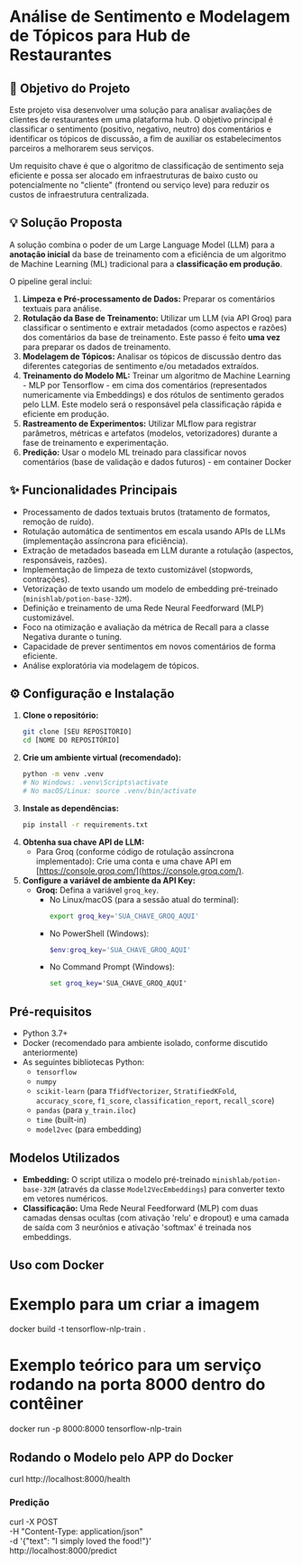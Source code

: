 # Análise de Sentimento e Modelagem de Tópicos para Hub de Restaurantes

## 🎯 Objetivo do Projeto

Este projeto visa desenvolver uma solução para analisar avaliações de clientes de restaurantes em uma plataforma hub. O objetivo principal é classificar o sentimento (positivo, negativo, neutro) dos comentários e identificar os tópicos de discussão, a fim de auxiliar os estabelecimentos parceiros a melhorarem seus serviços.

Um requisito chave é que o algoritmo de classificação de sentimento seja eficiente e possa ser alocado em infraestruturas de baixo custo ou potencialmente no "cliente" (frontend ou serviço leve) para reduzir os custos de infraestrutura centralizada.

## 💡 Solução Proposta

A solução combina o poder de um Large Language Model (LLM) para a **anotação inicial** da base de treinamento com a eficiência de um algoritmo de Machine Learning (ML) tradicional para a **classificação em produção**.

O pipeline geral inclui:

1.  **Limpeza e Pré-processamento de Dados:** Preparar os comentários textuais para análise.
2.  **Rotulação da Base de Treinamento:** Utilizar um LLM (via API Groq) para classificar o sentimento e extrair metadados (como aspectos e razões) dos comentários da base de treinamento. Este passo é feito **uma vez** para preparar os dados de treinamento.
3.  **Modelagem de Tópicos:** Analisar os tópicos de discussão dentro das diferentes categorias de sentimento e/ou metadados extraídos.
4.  **Treinamento do Modelo ML:** Treinar um algoritmo de Machine Learning - MLP por Tensorflow -  em cima dos comentários (representados numericamente via Embeddings) e dos rótulos de sentimento gerados pelo LLM. Este modelo será o responsável pela classificação rápida e eficiente em produção.
5.  **Rastreamento de Experimentos:** Utilizar MLflow para registrar parâmetros, métricas e artefatos (modelos, vetorizadores) durante a fase de treinamento e experimentação.
6.  **Predição:** Usar o modelo ML treinado para classificar novos comentários (base de validação e dados futuros) - em container Docker

## ✨ Funcionalidades Principais

* Processamento de dados textuais brutos (tratamento de formatos, remoção de ruído).
* Rotulação automática de sentimentos em escala usando APIs de LLMs (implementação assíncrona para eficiência).
* Extração de metadados baseada em LLM durante a rotulação (aspectos, responsáveis, razões).
* Implementação de limpeza de texto customizável (stopwords, contrações).
* Vetorização de texto usando um modelo de embedding pré-treinado (`minishlab/potion-base-32M`).
* Definição e treinamento de uma Rede Neural Feedforward (MLP) customizável.
* Foco na otimização e avaliação da métrica de Recall para a classe Negativa durante o tuning.
* Capacidade de prever sentimentos em novos comentários de forma eficiente.
* Análise exploratória via modelagem de tópicos.

## ⚙️ Configuração e Instalação

1.  **Clone o repositório:**
    ```bash
    git clone [SEU REPOSITÓRIO]
    cd [NOME DO REPOSITÓRIO]
    ```
2.  **Crie um ambiente virtual (recomendado):**
    ```bash
    python -m venv .venv
    # No Windows: .venv\Scripts\activate
    # No macOS/Linux: source .venv/bin/activate
    ```
3.  **Instale as dependências:**
    ```bash
    pip install -r requirements.txt
    ```
4.  **Obtenha sua chave API de LLM:**
    * Para Groq (conforme código de rotulação assíncrona implementado): Crie uma conta e uma chave API em [https://console.groq.com/](https://console.groq.com/).
5.  **Configure a variável de ambiente da API Key:**
    * **Groq:** Defina a variável `groq_key`.
        * No Linux/macOS (para a sessão atual do terminal):
            ```bash
            export groq_key='SUA_CHAVE_GROQ_AQUI'
            ```
        * No PowerShell (Windows):
            ```powershell
            $env:groq_key='SUA_CHAVE_GROQ_AQUI'
            ```
        * No Command Prompt (Windows):
            ```cmd
            set groq_key='SUA_CHAVE_GROQ_AQUI'
            ```

## Pré-requisitos

* Python 3.7+
* Docker (recomendado para ambiente isolado, conforme discutido anteriormente)
* As seguintes bibliotecas Python:
    * `tensorflow`
    * `numpy`
    * `scikit-learn` (para `TfidfVectorizer`, `StratifiedKFold`, `accuracy_score`, `f1_score`, `classification_report`, `recall_score`)
    * `pandas` (para `y_train.iloc`)
    * `time` (built-in)
    * `model2vec` (para embedding)

## Modelos Utilizados

* **Embedding:** O script utiliza o modelo pré-treinado `minishlab/potion-base-32M` (através da classe `Model2VecEmbeddings`) para converter texto em vetores numéricos.
* **Classificação:** Uma Rede Neural Feedforward (MLP) com duas camadas densas ocultas (com ativação 'relu' e dropout) e uma camada de saída com 3 neurônios e ativação 'softmax' é treinada nos embeddings.

## Uso com Docker

# Exemplo para um criar a imagem
docker build -t tensorflow-nlp-train .

# Exemplo teórico para um serviço rodando na porta 8000 dentro do contêiner
docker run -p 8000:8000 tensorflow-nlp-train

## Rodando o Modelo pelo APP do Docker
curl http://localhost:8000/health

### Predição

curl -X POST \
  -H "Content-Type: application/json" \
  -d '{"text": "I simply loved the food!"}' \
  http://localhost:8000/predict
    